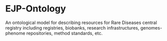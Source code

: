 # EJP-Ontology
An ontological model for describing resources for  Rare Diseases central registry including registries, biobanks, research infrastructures, genomes-phenome repositories, method standards, etc.  
